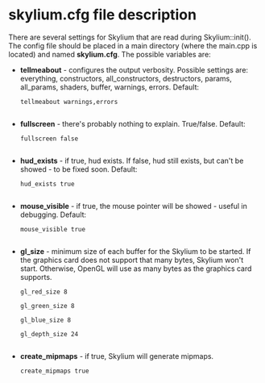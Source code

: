 # skylium.cfg file description #

There are several settings for Skylium that are read during Skylium::init(). The config file should be placed in a main directory (where the main.cpp is located) and named **skylium.cfg**. The possible variables are:
<ul>
<li> <b>tellmeabout</b> - configures the output verbosity. Possible settings are: everything, constructors, all_constructors, destructors, params, all_params, shaders, buffer, warnings, errors. Default:<br>
<pre><code>tellmeabout warnings,errors<br>
</code></pre>
</li>
<li> <b>fullscreen</b> - there's probably nothing to explain. True/false. Default:<br>
<pre><code>fullscreen false<br>
</code></pre>
</li>
<li> <b>hud_exists</b> - if true, hud exists. If false, hud still exists, but can't be showed - to be fixed soon. Default:<br>
<pre><code>hud_exists true<br>
</code></pre>
</li>
<li> <b>mouse_visible</b> - if true, the mouse pointer will be showed - useful in debugging. Default:<br>
<pre><code>mouse_visible true<br>
</code></pre>
</li>
<li> <b>gl_size</b> - minimum size of each buffer for the Skylium to be started. If the graphics card does not support that many bytes, Skylium won't start. Otherwise, OpenGL will use as many bytes as the graphics card supports.<br>
<pre><code>gl_red_size 8<br>
gl_green_size 8<br>
gl_blue_size 8<br>
gl_depth_size 24<br>
</code></pre>
</li>
<li> <b>create_mipmaps</b> - if true, Skylium will generate mipmaps.<br>
<pre><code>create_mipmaps true<br>
</code></pre>
</li>
</ul>